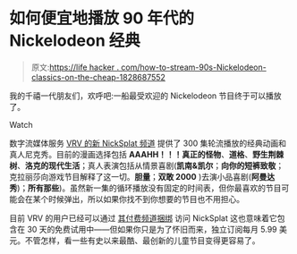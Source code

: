 # 如何便宜地播放 90 年代的 Nickelodeon 经典

> 原文:[https://life hacker . com/how-to-stream-90s-Nickelodeon-classics-on-the-cheap-1828687552](https://lifehacker.com/how-to-stream-90s-nickelodeon-classics-on-the-cheap-1828687552)

我的千禧一代朋友们，欢呼吧:一船最受欢迎的 Nickelodeon 节目终于可以播放了。

Watch

数字流媒体服务 [VRV 的新 NickSplat 频道](https://vrv.co/nicksplat) 提供了 300 集轮流播放的经典动画和真人尼克秀。目前的漫画选择包括 **AAAHH！！！真正的怪物**、**道格**、**野生荆棘树**、**洛克的现代生活**；真人表演包括从情景喜剧(**凯南&凯尔**；**向你的短裤致敬**；克拉丽莎向游戏节目解释了这一切。**胆量**；**双敢 2000** )去演小品喜剧(**阿曼达秀**)；**所有那些**)。虽然新一集的循环播放没有固定的时间表，但你最喜欢的节目可能会在某个时候弹出，所以如果你找不到你想要的节目也不用担心。

目前 VRV 的用户已经可以通过 [其付费频道捆绑](https://help.vrv.co/hc/en-us/articles/215116623-VRV-Premium-and-FAQ-Details) 访问 NickSplat 这也意味着它包含在 30 天的免费试用中——但如果你只是为了怀旧而来，独立订阅每月 5.99 美元。不管怎样，看一些有史以来最酷、最创新的儿童节目变得更容易了。
